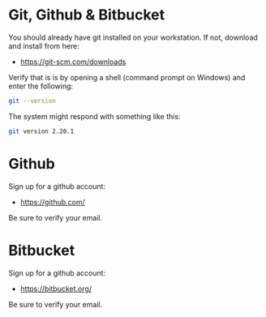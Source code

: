 # Git,  Github & Bitbucket

You should already have git installed on your workstation. If not, download and install from here:

- <https://git-scm.com/downloads>

Verify that is is by opening a shell (command prompt on Windows) and enter the following:

~~~bash
git --version
~~~

The system might respond with something like this:

~~~bash
git version 2.20.1
~~~

# Github

Sign up for a github account:

- <https://github.com/>

Be sure to verify your email.

# Bitbucket

Sign up for a github account:

- <https://bitbucket.org/>

Be sure to verify your email.